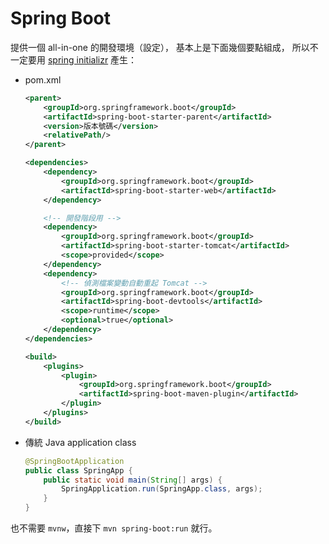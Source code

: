 

Spring Boot
===========

提供一個 all-in-one 的開發環境（設定），
基本上是下面幾個要點組成，
所以不一定要用 [spring initializr] 產生：

+ pom.xml
	```XML
	<parent>
		<groupId>org.springframework.boot</groupId>
		<artifactId>spring-boot-starter-parent</artifactId>
		<version>版本號碼</version>
		<relativePath/>
	</parent>
	
	<dependencies>
		<dependency>
			<groupId>org.springframework.boot</groupId>
			<artifactId>spring-boot-starter-web</artifactId>
		</dependency>

		<!-- 開發階段用 -->
		<dependency>
			<groupId>org.springframework.boot</groupId>
			<artifactId>spring-boot-starter-tomcat</artifactId>
			<scope>provided</scope>
		</dependency>	
		<dependency>
			<!-- 偵測檔案變動自動重起 Tomcat -->
			<groupId>org.springframework.boot</groupId>
			<artifactId>spring-boot-devtools</artifactId>
			<scope>runtime</scope>
			<optional>true</optional>
		</dependency>
	</dependencies>
	
	<build>
		<plugins>
			<plugin>
				<groupId>org.springframework.boot</groupId>
				<artifactId>spring-boot-maven-plugin</artifactId>
			</plugin>
		</plugins>
	</build>	
	```
+ 傳統 Java application class
	```Java
	@SpringBootApplication
	public class SpringApp {
		public static void main(String[] args) {
			SpringApplication.run(SpringApp.class, args);
		}
	}
	```

也不需要 `mvnw`，直接下 `mvn spring-boot:run` 就行。


[spring initializr]: http://start.spring.io